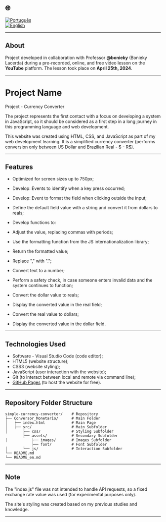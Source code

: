 ## 🌐
[![Português](https://img.shields.io/badge/-Português-green)](README.md)  
[![English](https://img.shields.io/badge/-English-blue)](README_en.md)

---

## About

Project developed in collaboration with Professor **@bonieky** (Bonieky Lacerda) during a pre-recorded, online, and free video lesson on the **YouTube** platform. The lesson took place on **April 25th, 2024**.

---

# Project Name

Project - Currency Converter

The project represents the first contact with a focus on developing a system in JavaScript, so it
should be considered as a first step in a long journey in this programming language and web development.

This website was created using HTML, CSS, and JavaScript as part of my web development learning.
It is a simplified currency converter (performs conversion only between US Dollar and Brazilian Real - $ - R$).

---

## Features

- Optimized for screen sizes up to 750px;
- Develop: Events to identify when a key press occurred;
- Develop: Event to format the field when clicking outside the input;
- Define the default field value with a string and convert it from dollars to reals;
  
- Develop functions to:
- Adjust the value, replacing commas with periods;
- Use the formatting function from the JS internationalization library;
- Return the formatted value;
- Replace "," with ".";
- Convert text to a number;
- Perform a safety check, in case someone enters invalid data and the system continues to function;
- Convert the dollar value to reals;
- Display the converted value in the real field;
- Convert the real value to dollars;
- Display the converted value in the dollar field.

---

## Technologies Used

- Software - Visual Studio Code (code editor);
- HTML5 (website structure);
- CSS3 (website styling);
- JavaScript (user interaction with the website);
- Git (to interact between local and remote via command line);
- [GitHub Pages](https://pages.github.com/) (to host the website for free).

---

## Repository Folder Structure
```
simple-currency-converter/    # Repository
├── Conversor_Monetario/      # Main Folder
│   ├── index.html            # Main Page
│   ├── src/                  # Main Subfolder
│       ├── css/              # Styling Subfolder
        ├── assets/           # Secondary Subfolder           
│           ├── images/       # Images Subfolder
            ├── font/         # Font Subfolder         
│       └── js/               # Interaction Subfolder
└── README.md
└── README_en.md
```

---

## Note

The "index.js" file was not intended to handle API requests, so a fixed exchange rate value was used (for experimental purposes only).

The site's styling was created based on my previous studies and knowledge.

---